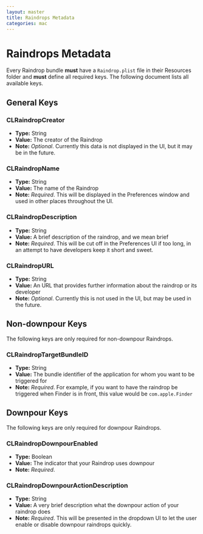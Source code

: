 ```yaml
---
layout: master
title: Raindrops Metadata
categories: mac 
---
```


# Raindrops Metadata

Every Raindrop bundle **must** have a `Raindrop.plist` file in their Resources folder and **must**
define all required keys. The following document lists all available keys.

## General Keys

### CLRaindropCreator
- **Type:** String
- **Value:** The creator of the Raindrop
- **Note:** *Optional*. Currently this data is not displayed in the UI, but it may be in the future.

### CLRaindropName
- **Type:** String
- **Value:** The name of the Raindrop
- **Note:** *Required*. This will be displayed in the Preferences window and used in other places throughout the UI.


### CLRaindropDescription
- **Type:** String
- **Value:** A brief description of the raindrop, and we mean brief
- **Note:** *Required*. This will be cut off in the Preferences UI if too long, in an attempt to have developers keep it short and sweet.


### CLRaindropURL
- **Type:** String
- **Value:** An URL that provides further information about the raindrop or its developer
- **Note:** *Optional*. Currently this is not used in the UI, but may be used in the future.

## Non-downpour Keys

The following keys are only required for non-downpour Raindrops.

### CLRaindropTargetBundleID
- **Type:** String
- **Value:** The bundle identifier of the application for whom you want to be triggered for
- **Note:** *Required*. For example, if you want to have the raindrop be triggered when Finder is in front, this value would be `com.apple.Finder`

## Downpour Keys

The following keys are only required for downpour Raindrops.

### CLRaindropDownpourEnabled
- **Type:** Boolean
- **Value:** The indicator that your Raindrop uses downpour
- **Note:** *Required*.

### CLRaindropDownpourActionDescription
- **Type:** String
- **Value:** A very brief description what the downpour action of your raindrop does
- **Note:** *Required*. This will be presented in the dropdown UI to let the user enable or disable downpour raindrops quickly.
